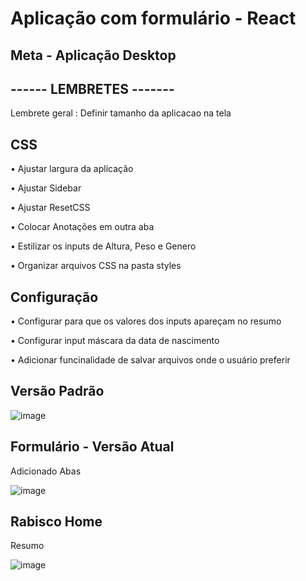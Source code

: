 # Aplicação com formulário - React

## Meta - Aplicação Desktop 

## ------ LEMBRETES -------
<p> Lembrete geral : Definir tamanho da aplicacao na tela </p>

## CSS
<p> • Ajustar largura da aplicação </p>
<p> • Ajustar Sidebar </p>
<p> • Ajustar ResetCSS </p>
<p> • Colocar Anotações em outra aba </p>
<p> • Estilizar os inputs de Altura, Peso e Genero</p>
<p> • Organizar arquivos CSS na pasta styles </p>

## Configuração
<p> • Configurar para que os valores dos inputs apareçam no resumo </p>
<p> • Configurar input máscara da data de nascimento </p>
<p> • Adicionar funcinalidade de salvar arquivos onde o usuário preferir </p>

## Versão Padrão 

![image](https://user-images.githubusercontent.com/66530386/159654026-eddaf007-32ff-480f-975d-b1fc0ceff7cf.png)

## Formulário - Versão Atual
<p> Adicionado Abas </p>

![image](https://user-images.githubusercontent.com/66530386/161013309-fe5b147d-5cfa-4280-aa35-e477cccf8285.png)


## Rabisco Home 
<p> Resumo </p>

![image](https://user-images.githubusercontent.com/66530386/160495287-b1ed68fc-2799-4afe-8409-2d5ced267fca.png)

